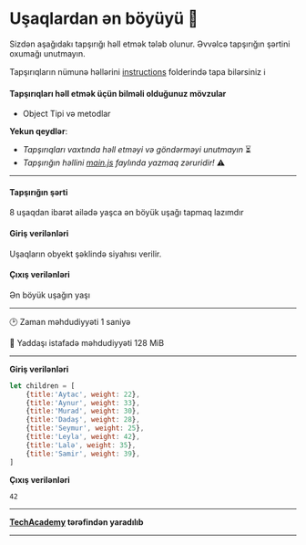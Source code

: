 # Uşaqlardan ən böyüyü 🎯

Sizdən aşağıdakı tapşırığı həll etmək tələb olunur. Əvvəlcə tapşırığın şərtini oxumağı unutmayın.

Tapşırıqların nümunə həllərini [instructions](../instructions) folderində tapa bilərsiniz :information_source:

#### Tapşırıqları həll etmək üçün bilməli olduğunuz mövzular

* Object Tipi və metodlar

**Yekun qeydlər**: 

* *Tapşırıqları vaxtında həll etməyi və göndərməyi unutmayın* ⏳
* *Tapşırığın həllini [main.js](./main.js) faylında yazmaq zəruridir!* :warning:

---

#### Tapşırığın şərti

8 uşaqdan ibarət ailədə yaşca ən böyük uşağı tapmaq lazımdır

#### Giriş verilənləri
Uşaqların obyekt şəklində siyahısı verilir.

#### Çıxış verilənləri
Ən böyük uşağın yaşı 

---

:clock2: Zaman məhdudiyyəti 1 saniyə

:floppy_disk: Yaddaşı istafadə məhdudiyyəti 128 MiB

---

**Giriş verilənləri** 

```javascript
let children = [
    {title:'Aytac', weight: 22}, 
    {title:'Aynur', weight: 33}, 
    {title:'Murad', weight: 30}, 
    {title:'Dadaş', weight: 28}, 
    {title:'Seymur', weight: 25}, 
    {title:'Leyla', weight: 42}, 
    {title:'Lalə', weight: 35}, 
    {title:'Samir', weight: 39}, 
]
```

**Çıxış verilənləri**

```
42
```


---

**[TechAcademy](https://www.tech.edu.az/) tərəfindən yaradılıb**

---
